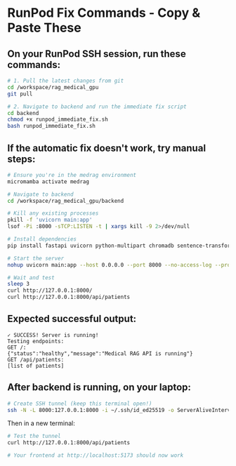 # RunPod Fix Commands - Copy & Paste These

## On your RunPod SSH session, run these commands:

```bash
# 1. Pull the latest changes from git
cd /workspace/rag_medical_gpu
git pull

# 2. Navigate to backend and run the immediate fix script
cd backend
chmod +x runpod_immediate_fix.sh
bash runpod_immediate_fix.sh
```

## If the automatic fix doesn't work, try manual steps:

```bash
# Ensure you're in the medrag environment
micromamba activate medrag

# Navigate to backend
cd /workspace/rag_medical_gpu/backend

# Kill any existing processes
pkill -f 'uvicorn main:app'
lsof -Pi :8000 -sTCP:LISTEN -t | xargs kill -9 2>/dev/null

# Install dependencies
pip install fastapi uvicorn python-multipart chromadb sentence-transformers

# Start the server
nohup uvicorn main:app --host 0.0.0.0 --port 8000 --no-access-log --proxy-headers --no-server-header > /workspace/uvicorn.log 2>&1 &

# Wait and test
sleep 3
curl http://127.0.0.1:8000/
curl http://127.0.0.1:8000/api/patients
```

## Expected successful output:
```
✓ SUCCESS! Server is running!
Testing endpoints:
GET /:
{"status":"healthy","message":"Medical RAG API is running"}
GET /api/patients:
[list of patients]
```

## After backend is running, on your laptop:

```bash
# Create SSH tunnel (keep this terminal open!)
ssh -N -L 8000:127.0.0.1:8000 -i ~/.ssh/id_ed25519 -o ServerAliveInterval=60 g1sz4cjvu4dfdc-64411397@ssh.runpod.io
```

Then in a new terminal:
```bash
# Test the tunnel
curl http://127.0.0.1:8000/api/patients

# Your frontend at http://localhost:5173 should now work